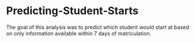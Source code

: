 # Predicting-Student-Starts
The goal of this analysis was to predict which student would start at based on only information available within 7 days of matriculation. 
